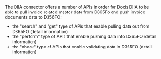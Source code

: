 The DIIA connector offers a number of APIs in order for Doxis DIIA to be able to pull invoice related master data from  D365Fo and push invoice documents data to D356FO:
- the "search" and "get" type of APIs that enable pulling data out from D365FO (detail information)
- the "perform" type of APIs that enable pushing data into D365FO (detail information)
- the "check" type of APIs that enable validating data in D365FO (detail information)